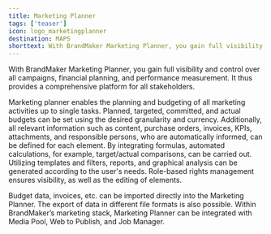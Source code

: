 ```yaml
---
title: Marketing Planner
tags: ['teaser']
icon: logo_marketingplanner
destination: MAPS
shorttext: With BrandMaker Marketing Planner, you gain full visibility and control over all campaigns, financial planning, and performance measurement. It thus provides a comprehensive platform for all stakeholders.  
---
```

With BrandMaker Marketing Planner, you gain full visibility and control over all campaigns, financial planning, and performance measurement. It thus provides a comprehensive platform for all stakeholders.  

Marketing planner enables the planning and budgeting of all marketing activities up to single tasks. Planned, targeted, committed, and actual budgets can be set using the desired granularity and currency. Additionally, all relevant information such as content, purchase orders, invoices, KPIs, attachments, and responsible persons, who are automatically informed, can be defined for each element. By integrating formulas, automated calculations, for example, target/actual comparisons, can be carried out. Utilizing templates and filters, reports, and graphical analysis can be generated according to the user's needs. Role-based rights management ensures visibility, as well as the editing of elements.  

Budget data, invoices, etc. can be imported directly into the Marketing Planner. The export of data in different file formats is also possible. Within BrandMaker’s marketing stack, Marketing Planner can be integrated with Media Pool, Web to Publish, and Job Manager. 
